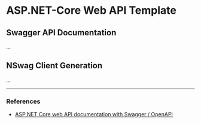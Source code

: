 # ASP.NET-Core Web API Template

## Swagger API Documentation
...

## NSwag Client Generation
...

****
### References
- [ASP.NET Core web API documentation with Swagger / OpenAPI](https://docs.microsoft.com/en-us/aspnet/core/tutorials/web-api-help-pages-using-swagger)